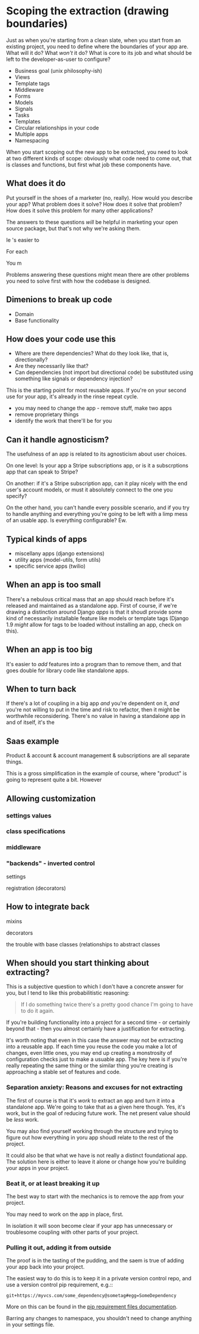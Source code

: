 # Scoping the extraction (drawing boundaries)

Just as when you're starting from a clean slate, when you start from an
existing project, you need to define where the boundaries of your app
are. What will it do? What *won't* it do? What is core to its job and
what should be left to the developer-as-user to configure?




- Business goal (unix philosophy-ish)
- Views
- Template tags
- Middleware
- Forms
- Models
- Signals
- Tasks
- Templates
- Circular relationships in your code
- Multiple apps
- Namespacing

When you start scoping out the new app to be extracted, you need to look
at two different kinds of scope: obviously what code need to come out,
that is classes and functions, but first what job these components have.

## What does it do

Put yourself in the shoes of a marketer (no, really). How would you
describe your app? What problem does it solve? How does it solve that
problem? How does it solve this problem for many other applications?

The answers to these questions *will* be helpful in marketing your open
source package, but that's not why we're asking them.


Ie 's easier to

For each 

You m

Problems answering these questions might mean there are other problems
you need to solve first with how the codebase is designed.

## Dimenions to break up code

- Domain
- Base functionality

## How does your code use this

- Where are there dependencies? What do they look like, that is,
  directionally?
- Are they necessarily like that?
- Can dependencies (not import but directional code) be substituted
  using something like signals or dependency injection?

This is the starting point for most reusable apps. If you're on your
second use for your app, it's already in the rinse repeat cycle. 

- you may need to change the app - remove stuff, make two apps
- remove proprietary things
- identify the work that there'll be for you

## Can it handle agnosticism?

The usefulness of an app is related to its agnosticism about user choices. 

On one level: Is your app a Stripe subscriptions app, or is it a subscrptions app that can speak to Stripe?

On another: if it's a Stripe subscription app, can it play nicely with the end user's account models, or must it absolutely connect to the one you specify?

On the other hand, you can't handle every possible scenario, and if you try to handle anything and everything you're going to be left with a limp mess of an usable app. Is everything configurable? Ew.

## Typical kinds of apps

- miscellany apps (django extensions)
- utility apps (model-utils, form utils)
- specific service apps (twilio)

## When an app is too small

There's a nebulous critical mass that an app should reach before it's
released and maintained as a standalone app. First of course, if we're
drawing a distinction around Django _apps_ is that it shoudl provide
some kind of necessarily installable feature like models or template
tags (Django 1.9 _might_ allow for tags to be loaded without installing
an app, check on this). 

## When an app is too big

It's easier to _add_ features into a program than to remove them, and
that goes double for library code like standalone apps.

## When to turn back

If there's a lot of coupling in a big app _and_ you're dependent on it,
_and_ you're not willing to put in the time and risk to refactor, then
it might be worthwhile reconsidering. There's no value in having a
standalone app in and of itself, it's the 

## Saas example

Product & account & account management & subscriptions are all separate things.

This is a gross simplification in the example of course, where "product" is going to represent quite a bit. However 

## Allowing customization

### settings values

### class specifications

### middleware

### "backends" - inverted control

settings

registration (decorators)

## How to integrate back

mixins

decorators

the trouble with base classes (relationships to abstract classes


## When should you start thinking about extracting?

This is a subjective question to which I don't have a concrete answer
for you, but I tend to like this probabilitistic reasoning:

> If I do something twice there's a pretty good chance I'm going to have
> to do it again.

If you're building functionality into a project for a second time - or
certainly beyond that - then you almost certainly have a justification
for extracting.

It's worth noting that even in this case the answer may not be
extracting into a reusable app. If each time you reuse the code you make
a lot of changes, even little ones, you may end up creating a
monstrosity of configuration checks just to make a usuable app. The key
here is if you're really repeating the same thing or the similar thing
you're creating is approaching a stable set of features and code.

### Separation anxiety: Reasons and excuses for not extracting

The first of course is that it's *work* to extract an app and turn it
into a standalone app. We're going to take that as a given here though.
Yes, it's work, but in the goal of reducing future work. The net present
value should be *less* work.

You may also find yourself working through the structure and trying to
figure out how everything in yoru app shoudl relate to the rest of the
project.

It could also be that what we have is not really a distinct foundational
app. The solution here is either to leave it alone or change how you're
building your apps in your project.

### Beat it, or at least breaking it up

The best way to start with the mechanics is to remove the app from your
project.

You may need to work on the app in place, first.

In isolation it will soon become clear if your app has unnecessary or
troublesome coupling with other parts of your project.

### Pulling it out, adding it from outside

The proof is in the tasting of the pudding, and the saem is true of
adding your app back into your project.

The easiest way to do this is to keep it in a private version control
repo, and use a version control pip requirement, e.g.::

```
git+https://myvcs.com/some_dependency@sometag#egg=SomeDependency
```

More on this can be found in the [pip requirement files
documentation](http://pip.readthedocs.org/en/stable/user_guide/#requirements-files).

Barring any changes to namespace, you shouldn't need to change
anything in your settings file.
